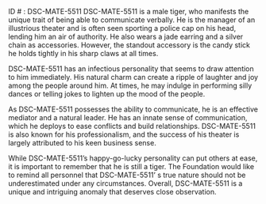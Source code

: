 ID # : DSC-MATE-5511
DSC-MATE-5511 is a male tiger, who manifests the unique trait of being able to communicate verbally. He is the manager of an illustrious theater and is often seen sporting a police cap on his head, lending him an air of authority. He also wears a jade earring and a silver chain as accessories. However, the standout accessory is the candy stick he holds tightly in his sharp claws at all times.

DSC-MATE-5511 has an infectious personality that seems to draw attention to him immediately. His natural charm can create a ripple of laughter and joy among the people around him. At times, he may indulge in performing silly dances or telling jokes to lighten up the mood of the people.

As DSC-MATE-5511 possesses the ability to communicate, he is an effective mediator and a natural leader. He has an innate sense of communication, which he deploys to ease conflicts and build relationships. DSC-MATE-5511 is also known for his professionalism, and the success of his theater is largely attributed to his keen business sense.

While DSC-MATE-5511’s happy-go-lucky personality can put others at ease, it is important to remember that he is still a tiger. The Foundation would like to remind all personnel that DSC-MATE-5511’ s true nature should not be underestimated under any circumstances. Overall, DSC-MATE-5511 is a unique and intriguing anomaly that deserves close observation.